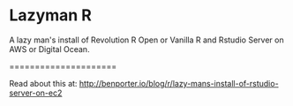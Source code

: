 Lazyman R
=====================

A lazy man's install of Revolution R Open or Vanilla R and Rstudio Server on AWS or Digital Ocean.

=====================

Read about this at:  <a href="http://benporter.io/blog/r/lazy-mans-install-of-rstudio-server-on-ec2">http://benporter.io/blog/r/lazy-mans-install-of-rstudio-server-on-ec2</a>
